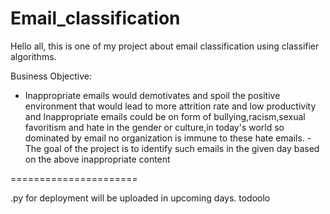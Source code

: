 # Email_classification

Hello all, this is one of my project about email classification using classifier algorithms.

Business Objective:

- Inappropriate emails would demotivates 
and spoil the positive environment that would lead to more attrition rate and low productivity and Inappropriate emails could be on form of bullying,racism,sexual favoritism and hate in the gender or culture,in today's world so dominated by email no organization is immune to these hate emails.
-The goal of the project is to identify such emails in the given day based on the above inappropriate content

 ======================

 .py for deployment will be uploaded in upcoming days.
  todoolo
